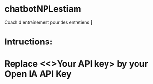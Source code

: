 # chatbotNPLestiam
Coach d'entraînement pour des entretiens 👔

# Intructions:
# Replace <<>Your API key> by your Open IA API Key
